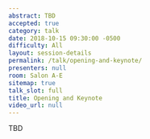 ```yaml
---
abstract: TBD
accepted: true
category: talk
date: 2018-10-15 09:30:00 -0500
difficulty: All
layout: session-details
permalink: /talk/opening-and-keynote/
presenters: null
room: Salon A-E 
sitemap: true
talk_slot: full
title: Opening and Keynote
video_url: null
---
```


TBD
